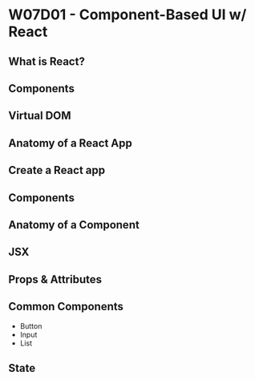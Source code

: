 # W07D01 - Component-Based UI w/ React

## What is React?

## Components

## Virtual DOM

## Anatomy of a React App

## Create a React app

## Components

## Anatomy of a Component

## JSX

## Props & Attributes

## Common Components
- Button
- Input
- List

## State
